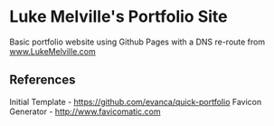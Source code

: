 # Luke Melville's Portfolio Site


Basic portfolio website using Github Pages with a DNS re-route from www.LukeMelville.com



## References
 
Initial Template - https://github.com/evanca/quick-portfolio
Favicon Generator - http://www.favicomatic.com

